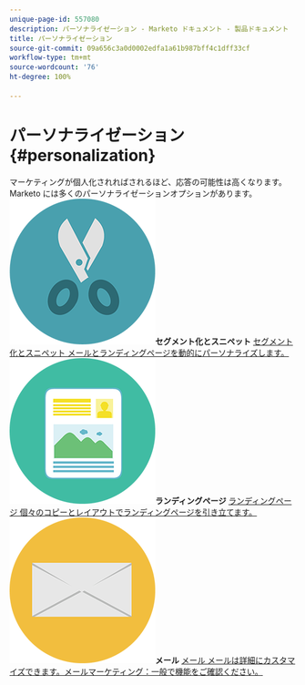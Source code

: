 ```yaml
---
unique-page-id: 557080
description: パーソナライゼーション - Marketo ドキュメント - 製品ドキュメント
title: パーソナライゼーション
source-git-commit: 09a656c3a0d0002edfa1a61b987bff4c1dff33cf
workflow-type: tm+mt
source-wordcount: '76'
ht-degree: 100%

---
```



# パーソナライゼーション {#personalization}

マーケティングが個人化されればされるほど、応答の可能性は高くなります。Marketo には多くのパーソナライゼーションオプションがあります。
**![セグメント化とスニペット](assets/graphic-design-tools-18.png)セグメント化とスニペット** [セグメント化とスニペット メールとランディングページを動的にパーソナライズします。](https://docs.marketo.com/display/DOCS/Segmentation+and+Snippets)     **![ランディングページ](assets/office-artboard-80.png)ランディングページ** [ランディングページ 個々のコピーとレイアウトでランディングページを引き立てます。](https://docs.marketo.com/display/DOCS/Personalizing+Landing+Pages)     **![メール](assets/office-27-1.png)メール** [メール メールは詳細にカスタマイズできます。メールマーケティング：一般で機能をご確認ください。](https://docs.marketo.com/display/DOCS/General)
